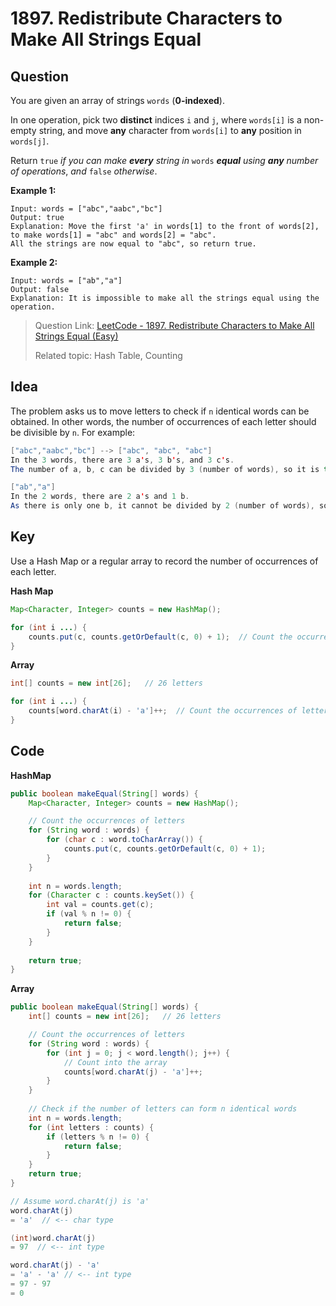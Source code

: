 # 1897. Redistribute Characters to Make All Strings Equal

## Question 

You are given an array of strings `words` (**0-indexed**).

In one operation, pick two **distinct** indices `i` and `j`, where `words[i]` is a non-empty string, and move **any** character from `words[i]` to **any** position in `words[j]`.

Return `true` *if you can make **every** string in* `words` ***equal** using **any** number of operations*, *and* `false` *otherwise*.

**Example 1:**

```
Input: words = ["abc","aabc","bc"]
Output: true
Explanation: Move the first 'a' in words[1] to the front of words[2],
to make words[1] = "abc" and words[2] = "abc".
All the strings are now equal to "abc", so return true.
```

**Example 2:**

```
Input: words = ["ab","a"]
Output: false
Explanation: It is impossible to make all the strings equal using the operation.
```

> Question Link: [LeetCode - 1897. Redistribute Characters to Make All Strings Equal (Easy)](https://leetcode.com/problems/redistribute-characters-to-make-all-strings-equal)
>
> Related topic: Hash Table, Counting



## Idea

The problem asks us to move letters to check if `n` identical words can be obtained. In other words, the number of occurrences of each letter should be divisible by `n`. For example:

```java
["abc","aabc","bc"] --> ["abc", "abc", "abc"]
In the 3 words, there are 3 a's, 3 b's, and 3 c's.
The number of a, b, c can be divided by 3 (number of words), so it is true.

["ab","a"]
In the 2 words, there are 2 a's and 1 b.
As there is only one b, it cannot be divided by 2 (number of words), so it is false.
```

## Key

Use a Hash Map or a regular array to record the number of occurrences of each letter.

**Hash Map**

```java
Map<Character, Integer> counts = new HashMap();

for (int i ...) {
    counts.put(c, counts.getOrDefault(c, 0) + 1);  // Count the occurrences of letters
}
```

**Array**

```java
int[] counts = new int[26];   // 26 letters

for (int i ...) {
    counts[word.charAt(i) - 'a']++;  // Count the occurrences of letters
}
```

## Code

**HashMap**

```java
public boolean makeEqual(String[] words) {
    Map<Character, Integer> counts = new HashMap();

    // Count the occurrences of letters
    for (String word : words) {
        for (char c : word.toCharArray()) {
            counts.put(c, counts.getOrDefault(c, 0) + 1);
        }
    }
    
    int n = words.length;
    for (Character c : counts.keySet()) {
        int val = counts.get(c);
        if (val % n != 0) {
            return false;
        }
    }
    
    return true;
}
```

**Array**

```java
public boolean makeEqual(String[] words) {
    int[] counts = new int[26];   // 26 letters

    // Count the occurrences of letters
    for (String word : words) {
        for (int j = 0; j < word.length(); j++) {
            // Count into the array
            counts[word.charAt(j) - 'a']++;
        }
    }
    
    // Check if the number of letters can form n identical words
    int n = words.length;
    for (int letters : counts) {
        if (letters % n != 0) {
            return false;
        }
    }
    return true;
}
```

```java
// Assume word.charAt(j) is 'a'
word.charAt(j) 
= 'a'  // <-- char type

(int)word.charAt(j) 
= 97  // <-- int type

word.charAt(j) - 'a' 
= 'a' - 'a' // <-- int type
= 97 - 97 
= 0
```